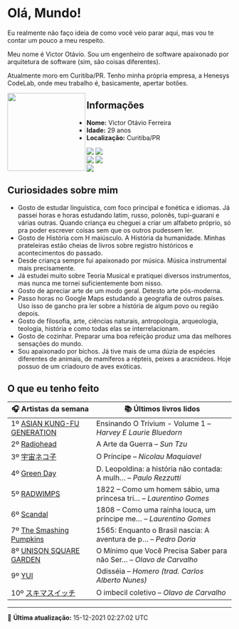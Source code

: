 # Olá, Mundo!

Eu realmente não faço ideia de como você veio parar aqui, mas vou te contar um pouco a meu respeito.

Meu nome é Victor Otávio. Sou um engenheiro de software apaixonado por arquitetura de software (sim, são coisas diferentes).

Atualmente moro em Curitiba/PR. Tenho minha própria empresa, a Henesys CodeLab, onde meu trabalho é, basicamente, apertar botões.

<img align="left" src="https://github.com/vctrtvfrrr/vctrtvfrrr/raw/master/octocat.png" alt="" width="175" />

## Informações

- **Nome:** Victor Otávio Ferreira
- **Idade:** 29 anos
- **Localização:** Curitiba/PR

[![](https://img.shields.io/badge/LinkedIn-victorotavio-blue)](https://www.linkedin.com/in/victorotavio/) [![](https://img.shields.io/badge/Twitter-@vctrtvfrrr-blue)](https://twitter.com/vctrtvfrrr)  
[![](https://img.shields.io/badge/GitHub-vctrtvfrrr-24292e)](https://github.com/vctrtvfrrr) [![](https://img.shields.io/badge/GitLab-vctrtvfrrr-ec5d16)](https://gitlab.com/vctrtvfrrr)  
[![](https://img.shields.io/badge/Email-victor@otavioferreira.com.br-red)](mailto:victor@otavioferreira.com.br)  

## Curiosidades sobre mim

-   Gosto de estudar linguística, com foco principal e fonética e idiomas. Já passei horas e horas estudando latim, russo, polonês, tupi-guarani e várias outras. Quando criança eu cheguei a criar um alfabeto próprio, só pra poder escrever coisas sem que os outros pudessem ler.
-   Gosto de História com H maiúsculo. A História da humanidade. Minhas prateleiras estão cheias de livros sobre registro históricos e acontecimentos do passado.
-   Desde criança sempre fui apaixonado por música. Música instrumental mais precisamente.
-   Já estudei muito sobre Teoria Musical e pratiquei diversos instrumentos, mas nunca me tornei suficientemente bom nisso.
-   Gosto de apreciar arte de um modo geral. Detesto arte pós-moderna.
-   Passo horas no Google Maps estudando a geografia de outros países. Uso isso de gancho pra ler sobre a história de algum povo ou região depois.
-   Gosto de filosofia, arte, ciências naturais, antropologia, arqueologia, teologia, história e como todas elas se interrelacionam.
-   Gosto de cozinhar. Preparar uma boa refeição produz uma das melhores sensações do mundo.
-   Sou apaixonado por bichos. Já tive mais de uma dúzia de espécies diferentes de animais, de mamiferos a répteis, peixes a aracnídeos. Hoje possuo de um criadouro de aves exóticas.


## O que eu tenho feito

|                                              🎧 Artistas da semana                                              |                      📚 Últimos livros lidos                      |
|-----------------------------------------------------------------------------------------------------------------|-------------------------------------------------------------------|
| 1º [ASIAN KUNG-FU GENERATION](https://www.last.fm/music/ASIAN+KUNG-FU+GENERATION)                               | Ensinando O Trivium - Volume 1	–	_Harvey E Laurie Bluedorn_         |
| 2º [Radiohead](https://www.last.fm/music/Radiohead)                                                             | A Arte da Guerra	–	_Sun Tzu_                                        |
| 3º [宇宙ネコ子](https://www.last.fm/music/%E5%AE%87%E5%AE%99%E3%83%8D%E3%82%B3%E5%AD%90)                        | O Príncipe	–	_Nicolau Maquiavel_                                    |
| 4º [Green Day](https://www.last.fm/music/Green+Day)                                                             | D. Leopoldina: a história não contada: A mulh…	–	_Paulo Rezzutti_   |
| 5º [RADWIMPS](https://www.last.fm/music/RADWIMPS)                                                               | 1822 – Como um homem sábio, uma princesa tri…	–	_Laurentino Gomes_  |
| 6º [Scandal](https://www.last.fm/music/Scandal)                                                                 | 1808 – Como uma rainha louca, um príncipe me…	–	_Laurentino Gomes_  |
| 7º [The Smashing Pumpkins](https://www.last.fm/music/The+Smashing+Pumpkins)                                     | 1565: Enquanto o Brasil nascia: A aventura de p…	–	_Pedro Doria_    |
| 8º [UNISON SQUARE GARDEN](https://www.last.fm/music/UNISON+SQUARE+GARDEN)                                       | O Mínimo que Você Precisa Saber para não Ser…	–	_Olavo de Carvalho_ |
| 9º [YUI](https://www.last.fm/music/YUI)                                                                         | Odisséia	–	_Homero (trad. Carlos Alberto Nunes)_                    |
| 10º [スキマスイッチ](https://www.last.fm/music/%E3%82%B9%E3%82%AD%E3%83%9E%E3%82%B9%E3%82%A4%E3%83%83%E3%83%81) | O imbecil coletivo	–	_Olavo de Carvalho_                            |


---

🚀 **Última atualização:** 15-12-2021 02:27:02 UTC